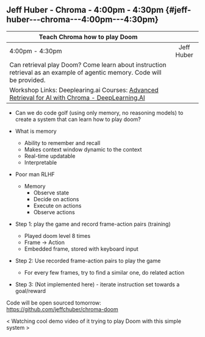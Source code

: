 ## Jeff Huber \- Chroma \- 4:00pm \- 4:30pm {#jeff-huber---chroma---4:00pm---4:30pm}

| Teach Chroma how to play Doom |  |
| ----- | :---: |
| 4:00pm \- 4:30pm | Jeff Huber |
| Can retrieval play Doom? Come learn about instruction retrieval as an example of agentic memory. Code will be provided.   |  |
| Workshop Links: Deeplearing.ai Courses: [Advanced Retrieval for AI with Chroma \- DeepLearning.AI](https://www.deeplearning.ai/short-courses/advanced-retrieval-for-ai)  |

- Can we do code golf (using only memory, no reasoning models) to create a system that can learn how to play doom?
 
  
- What is memory
  + Ability to remember and recall
  + Makes context window dynamic to the context
  + Real-time updatable
  + Interpretable
  
- Poor man RLHF
  + Memory
    - Observe state
    - Decide on actions
    - Execute on actions
    - Observe actions
    
    
- Step 1: play the game and record frame-action pairs (training)
  + Played doom level 8 times
  + Frame -> Action
  + Embedded frame, stored with keyboard input
  
- Step 2: Use recorded frame-action pairs to play the game
  + For every few frames, try to find a similar one, do related action
  
- Step 3: (Not implemented here) - iterate instruction set towards a goal/reward
   
   
Code will be open sourced tomorrow: https://github.com/jeffchuber/chroma-doom

< Watching cool demo video of it trying to play Doom with this simple system >
